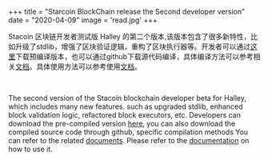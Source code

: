 +++
title = "Starcoin BlockChain release the Second developer version"
date = "2020-04-09"
image = 'read.jpg'
+++


Stacoin 区块链开发者测试版 Halley 的第二个版本,该版本包含了很多新特性，比如升级了stdlib，增强了区块验证逻辑，重构了区块执行器等。开发者可以通过[这里](https://github.com/starcoinorg/starcoin/releases/tag/v0.2.0)下载预编译版本，也可以通过github下载源代码编译，具体编译方法可以参考相关[文档](http://developer.starcoin.org/en/build/)。具体使用方法可以参考使用[文档](http://developer.starcoin.org/en/first_transaction/)。

<br/>

The second version of the Stacoin blockchain developer beta for Halley, which includes many new features. such as upgraded stdlib, enhanced block validation logic, refactored block executors, etc. Developers can download the pre-compiled version [here](https://github.com/starcoinorg/starcoin/releases/tag/v0.2.0), you can also download the compiled source code through github, specific compilation methods You can refer to the related [documents](http://developer.starcoin.org/en/build/). Please refer to the [documentation](http://developer.starcoin.org/en/first_transaction/) on how to use it.
